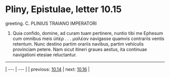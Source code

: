 # Pliny, Epistulae, letter 10.15

greeting. C. PLINIUS TRAIANO IMPERATORI



1. Quia confido, domine, ad curam tuam pertinere, nuntio tibi me Ephesum cum omnibus meis ὑπὲρ . . . μαλέαν navigasse quamvis contrariis ventis retentum. Nunc destino partim orariis navibus, partim vehiculis provinciam petere. Nam sicut itineri graues aestus, ita continuae navigationi etesiae reluctantur.



---

| --- | --- |
| previous: [10.14](../10.14/) | next: [10.16](../10.16/) |